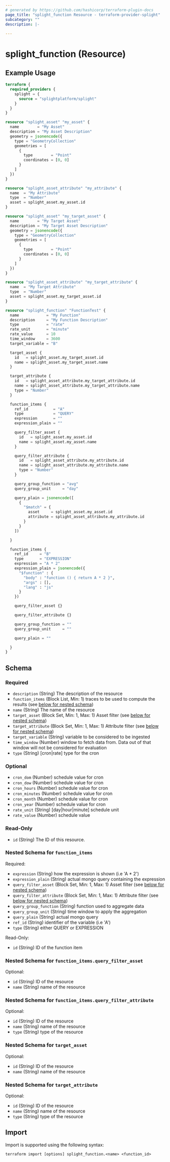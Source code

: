 ```yaml
---
# generated by https://github.com/hashicorp/terraform-plugin-docs
page_title: "splight_function Resource - terraform-provider-splight"
subcategory: ""
description: |-
  
---
```


# splight_function (Resource)



## Example Usage

```terraform
terraform {
  required_providers {
    splight = {
      source = "splightplatform/splight"
    }
  }
}

resource "splight_asset" "my_asset" {
  name        = "My Asset"
  description = "My Asset Description"
  geometry = jsonencode({
    type = "GeometryCollection"
    geometries = [
      {
        type        = "Point"
        coordinates = [0, 0]
      }
    ]
  })
}

resource "splight_asset_attribute" "my_attribute" {
  name  = "My Attribute"
  type  = "Number"
  asset = splight_asset.my_asset.id
}

resource "splight_asset" "my_target_asset" {
  name        = "My Target Asset"
  description = "My Target Asset Description"
  geometry = jsonencode({
    type = "GeometryCollection"
    geometries = [
      {
        type        = "Point"
        coordinates = [0, 0]
      }
    ]
  })
}

resource "splight_asset_attribute" "my_target_attribute" {
  name  = "My Target Attribute"
  type  = "Number"
  asset = splight_asset.my_target_asset.id
}

resource "splight_function" "FunctionTest" {
  name            = "My Function"
  description     = "My Function Description"
  type            = "rate"
  rate_unit       = "minute"
  rate_value      = 10
  time_window     = 3600
  target_variable = "B"

  target_asset {
    id   = splight_asset.my_target_asset.id
    name = splight_asset.my_target_asset.name
  }

  target_attribute {
    id   = splight_asset_attribute.my_target_attribute.id
    name = splight_asset_attribute.my_target_attribute.name
    type = "Number"
  }

  function_items {
    ref_id           = "A"
    type             = "QUERY"
    expression       = ""
    expression_plain = ""

    query_filter_asset {
      id   = splight_asset.my_asset.id
      name = splight_asset.my_asset.name
    }

    query_filter_attribute {
      id   = splight_asset_attribute.my_attribute.id
      name = splight_asset_attribute.my_attribute.name
      type = "Number"
    }

    query_group_function = "avg"
    query_group_unit     = "day"

    query_plain = jsonencode([
      {
        "$match" = {
          asset     = splight_asset.my_asset.id
          attribute = splight_asset_attribute.my_attribute.id
        }
      }
    ])

  }

  function_items {
    ref_id     = "B"
    type       = "EXPRESSION"
    expression = "A * 2"
    expression_plain = jsonencode({
      "$function" : {
        "body" : "function () { return A * 2 }",
        "args" : [],
        "lang" : "js"
      }
    })

    query_filter_asset {}

    query_filter_attribute {}

    query_group_function = ""
    query_group_unit     = ""

    query_plain = ""

  }
}
```

<!-- schema generated by tfplugindocs -->
## Schema

### Required

- `description` (String) The description of the resource
- `function_items` (Block List, Min: 1) traces to be used to compute the results (see [below for nested schema](#nestedblock--function_items))
- `name` (String) The name of the resource
- `target_asset` (Block Set, Min: 1, Max: 1) Asset filter (see [below for nested schema](#nestedblock--target_asset))
- `target_attribute` (Block Set, Min: 1, Max: 1) Attribute filter (see [below for nested schema](#nestedblock--target_attribute))
- `target_variable` (String) variable to be considered to be ingested
- `time_window` (Number) window to fetch data from. Data out of that window will not be considered for evaluation
- `type` (String) [cron|rate] type for the cron

### Optional

- `cron_dom` (Number) schedule value for cron
- `cron_dow` (Number) schedule value for cron
- `cron_hours` (Number) schedule value for cron
- `cron_minutes` (Number) schedule value for cron
- `cron_month` (Number) schedule value for cron
- `cron_year` (Number) schedule value for cron
- `rate_unit` (String) [day|hour|minute] schedule unit
- `rate_value` (Number) schedule value

### Read-Only

- `id` (String) The ID of this resource.

<a id="nestedblock--function_items"></a>
### Nested Schema for `function_items`

Required:

- `expression` (String) how the expression is shown (i.e 'A * 2')
- `expression_plain` (String) actual mongo query containing the expression
- `query_filter_asset` (Block Set, Min: 1, Max: 1) Asset filter (see [below for nested schema](#nestedblock--function_items--query_filter_asset))
- `query_filter_attribute` (Block Set, Min: 1, Max: 1) Attribute filter (see [below for nested schema](#nestedblock--function_items--query_filter_attribute))
- `query_group_function` (String) function used to aggregate data
- `query_group_unit` (String) time window to apply the aggregation
- `query_plain` (String) actual mongo query
- `ref_id` (String) identifier of the variable (i.e 'A')
- `type` (String) either QUERY or EXPRESSION

Read-Only:

- `id` (String) ID of the function item

<a id="nestedblock--function_items--query_filter_asset"></a>
### Nested Schema for `function_items.query_filter_asset`

Optional:

- `id` (String) ID of the resource
- `name` (String) name of the resource


<a id="nestedblock--function_items--query_filter_attribute"></a>
### Nested Schema for `function_items.query_filter_attribute`

Optional:

- `id` (String) ID of the resource
- `name` (String) name of the resource
- `type` (String) type of the resource



<a id="nestedblock--target_asset"></a>
### Nested Schema for `target_asset`

Optional:

- `id` (String) ID of the resource
- `name` (String) name of the resource


<a id="nestedblock--target_attribute"></a>
### Nested Schema for `target_attribute`

Optional:

- `id` (String) ID of the resource
- `name` (String) name of the resource
- `type` (String) type of the resource

## Import

Import is supported using the following syntax:

```shell
terraform import [options] splight_function.<name> <function_id>
```
